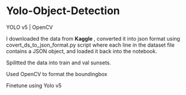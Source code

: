 # Yolo-Object-Detection
YOLO v5 | OpenCV 

I downloaded the data from <strong> Kaggle </strong> , converted it into json format using covert_ds_to_json_format.py script where each line in the dataset file contains a JSON object, and loaded it back into the notebook.

Spilitted the data into train and val sunsets.

Used OpenCV to format the boundingbox

Finetune using Yolo v5 
